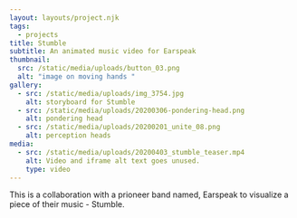 ```yaml
---
layout: layouts/project.njk
tags:
  - projects
title: Stumble
subtitle: An animated music video for Earspeak
thumbnail:
  src: /static/media/uploads/button_03.png
  alt: "image on moving hands "
gallery:
  - src: /static/media/uploads/img_3754.jpg
    alt: storyboard for Stumble
  - src: /static/media/uploads/20200306-pondering-head.png
    alt: pondering head
  - src: /static/media/uploads/20200201_unite_08.png
    alt: perception heads
media:
  - src: /static/media/uploads/20200403_stumble_teaser.mp4
    alt: Video and iframe alt text goes unused.
    type: video
---
```

This is a collaboration with a prioneer band named, Earspeak to visualize a piece of their music - Stumble.
